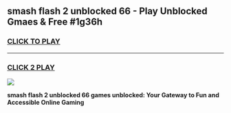
## smash flash 2 unblocked 66 - Play Unblocked Gmaes & Free #1g36h
<h3>
<a href="https://news.freeplayer.one?title=smash_flash_2_unblocked_66&ref=24F">CLICK TO PLAY</a></h3>
<hr>

<h3>
<a href="https://news.freeplayer.one?title=smash_flash_2_unblocked_66&ref=24F">CLICK 2 PLAY</a>
  
</h3>

<a href="https://news.freeplayer.one?title=smash_flash_2_unblocked_66&ref=24F/"><img src="https://clearcache.store/games.png"></a>


**smash flash 2 unblocked 66 games unblocked: Your Gateway to Fun and Accessible Online Gaming**
